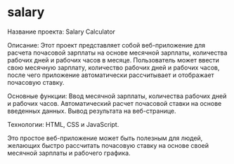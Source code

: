 # salary
Название проекта: Salary Calculator

Описание:
Этот проект представляет собой веб-приложение для расчета почасовой зарплаты на основе месячной зарплаты, количества рабочих дней и рабочих часов в месяце. Пользователь может ввести свою месячную зарплату, количество рабочих дней и рабочих часов, после чего приложение автоматически рассчитывает и отображает почасовую ставку.

Основные функции:
Ввод месячной зарплаты, количества рабочих дней и рабочих часов.
Автоматический расчет почасовой ставки на основе введенных данных.
Вывод результата на веб-странице.

Технологии:
HTML, CSS и JavaScript.

Это простое веб-приложение может быть полезным для людей, желающих быстро рассчитать почасовую ставку на основе своей месячной зарплаты и рабочего графика.
